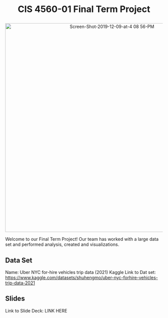 # <p align="center">CIS 4560-01 Final Term Project</p>
<p align="center"><img width="667" alt="Screen-Shot-2019-12-09-at-4 08 56-PM" src="https://user-images.githubusercontent.com/114109235/236597783-6c4d10dc-819e-4979-8317-597f4941dc7c.png"></p>


Welcome to our Final Term Project! Our team has worked with a large data set and performed analysis, created and visualizations.

## Data Set 

Name: Uber NYC for-hire vehicles trip data (2021)
Kaggle Link to Dat set: https://www.kaggle.com/datasets/shuhengmo/uber-nyc-forhire-vehicles-trip-data-2021

## Slides

Link to Slide Deck: LINK HERE
